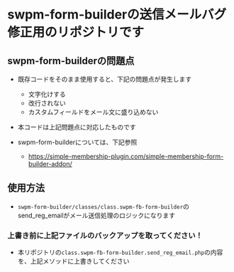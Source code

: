 # swpm-form-builderの送信メールバグ修正用のリポジトリです
## swpm-form-builderの問題点
- 既存コードをそのまま使用すると、下記の問題点が発生します
  - 文字化けする
  - 改行されない
  - カスタムフィールドをメール文に盛り込めない
- 本コードは上記問題点に対応したものです

- swpm-form-builderについては、下記参照
   - https://simple-membership-plugin.com/simple-membership-form-builder-addon/

## 使用方法
- `swpm-form-builder/classes/class.swpm-fb-form-builder`のsend_reg_emailがメール送信処理のロジックになります
### 上書き前に上記ファイルのバックアップを取ってください！
- 本リポジトリの`class.swpm-fb-form-builder.send_reg_email.php`の内容を、上記メソッドに上書きしてください